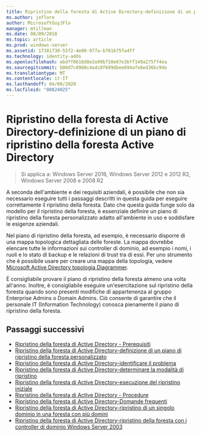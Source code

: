 ```yaml
---
title: Ripristino della foresta di Active Directory-definizione di un piano di ripristino della foresta Active Directory
ms.author: joflore
author: MicrosoftGuyJFlo
manager: mtillman
ms.date: 08/09/2018
ms.topic: article
ms.prod: windows-server
ms.assetid: 17381f30-55f2-4e00-977a-b701675fa4ff
ms.technology: identity-adds
ms.openlocfilehash: ebdff0616d0e3a99b710e07e3bff149a275ff4ea
ms.sourcegitcommit: b00d7c8968c4adc8f699dbee694afe6ed36bc9de
ms.translationtype: MT
ms.contentlocale: it-IT
ms.lasthandoff: 04/08/2020
ms.locfileid: "80824025"
---
```

# <a name="ad-forest-recovery---devising-an-ad-forest-recovery-plan"></a>Ripristino della foresta di Active Directory-definizione di un piano di ripristino della foresta Active Directory

>Si applica a: Windows Server 2016, Windows Server 2012 e 2012 R2, Windows Server 2008 e 2008 R2

A seconda dell'ambiente e dei requisiti aziendali, è possibile che non sia necessario eseguire tutti i passaggi descritti in questa guida per eseguire correttamente il ripristino della foresta. Dato che questa guida funge solo da modello per il ripristino della foresta, è essenziale definire un piano di ripristino della foresta personalizzato adatto all'ambiente in uso e soddisfare le esigenze aziendali.  
  
Nel piano di ripristino della foresta, ad esempio, è necessario disporre di una mappa topologica dettagliata delle foreste. La mappa dovrebbe elencare tutte le informazioni sui controller di dominio, ad esempio i nomi, i ruoli e lo stato di backup e le relazioni di trust tra di essi. Per uno strumento che è possibile usare per creare una mappa della topologia, vedere [Microsoft Active Directory topologia Diagrammer](https://www.microsoft.com/download/details.aspx?id=13380).  
  
È consigliabile provare il piano di ripristino della foresta almeno una volta all'anno. Inoltre, è consigliabile eseguire un'esercitazione sul ripristino della foresta quando sono presenti modifiche di appartenenza al gruppo Enterprise Admins o Domain Admins. Ciò consente di garantire che il personale IT (Information Technology) conosca pienamente il piano di ripristino della foresta.

## <a name="next-steps"></a>Passaggi successivi

- [Ripristino della foresta di Active Directory - Prerequisiti](AD-Forest-Recovery-Prerequisties.md)  
- [Ripristino della foresta di Active Directory-definizione di un piano di ripristino della foresta personalizzato](AD-Forest-Recovery-Devising-a-Plan.md)  
- [Ripristino della foresta di Active Directory-identificare il problema](AD-Forest-Recovery-Identify-the-Problem.md)
- [Ripristino della foresta di Active Directory-determinare la modalità di ripristino](AD-Forest-Recovery-Determine-how-to-Recover.md)
- [Ripristino della foresta di Active Directory-esecuzione del ripristino iniziale](AD-Forest-Recovery-Perform-initial-recovery.md)  
- [Ripristino della foresta di Active Directory - Procedure](AD-Forest-Recovery-Procedures.md)  
- [Ripristino della foresta di Active Directory-Domande frequenti](AD-Forest-Recovery-FAQ.md)  
- [Ripristino della foresta di Active Directory-ripristino di un singolo dominio in una foresta con più domini](AD-Forest-Recovery-Single-Domain-in-Multidomain-Recovery.md)  
- [Ripristino della foresta di Active Directory-ripristino della foresta con i controller di dominio Windows Server 2003](AD-Forest-Recovery-Windows-Server-2003.md)
